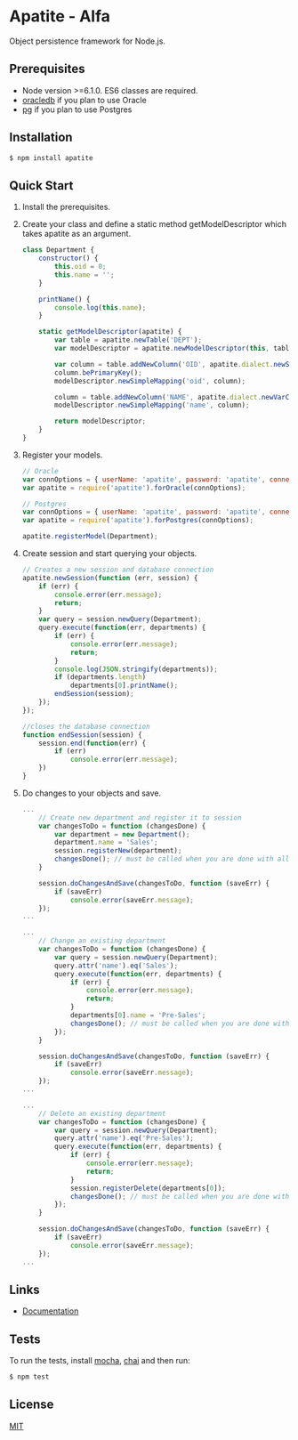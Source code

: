 ﻿# Apatite - Alfa

Object persistence framework for Node.js.

## Prerequisites

  * Node version >=6.1.0. ES6 classes are required.
  * [oracledb](https://github.com/oracle/node-oracledb) if you plan to use Oracle
  * [pg](https://github.com/brianc/node-postgres) if you plan to use Postgres

## Installation

```bash
$ npm install apatite
```

## Quick Start

1. Install the prerequisites.

2. Create your class and define a static method getModelDescriptor which takes apatite as an argument.

	```js
	class Department {
		constructor() {
			this.oid = 0;
			this.name = '';
		}

		printName() {
			console.log(this.name);
		}

		static getModelDescriptor(apatite) {
			var table = apatite.newTable('DEPT');
			var modelDescriptor = apatite.newModelDescriptor(this, table);

			var column = table.addNewColumn('OID', apatite.dialect.newSerialType());
			column.bePrimaryKey();
			modelDescriptor.newSimpleMapping('oid', column);

			column = table.addNewColumn('NAME', apatite.dialect.newVarCharType(100));
			modelDescriptor.newSimpleMapping('name', column);

			return modelDescriptor;
		}
	}
	```

3. Register your models.

	```js
	// Oracle
	var connOptions = { userName: 'apatite', password: 'apatite', connectionInfo: 'localhost/apatite' };
	var apatite = require('apatite').forOracle(connOptions);
	```

	```js
	// Postgres
	var connOptions = { userName: 'apatite', password: 'apatite', connectionInfo: 'localhost/apatite' };
	var apatite = require('apatite').forPostgres(connOptions);
	```

	```js
	apatite.registerModel(Department);
	```

4. Create session and start querying your objects.

	```js
	// Creates a new session and database connection
	apatite.newSession(function (err, session) {
		if (err) {
			console.error(err.message);
			return;
		}
		var query = session.newQuery(Department);
		query.execute(function(err, departments) {
			if (err) {
				console.error(err.message);
				return;
			}
			console.log(JSON.stringify(departments));
			if (departments.length)
				departments[0].printName();
			endSession(session);
		});
	});

	//closes the database connection
	function endSession(session) {
		session.end(function(err) {
			if (err)
				console.error(err.message);
		})
	}
	```

5. Do changes to your objects and save.

	```js
	...
		// Create new department and register it to session
		var changesToDo = function (changesDone) {
			var department = new Department();
			department.name = 'Sales';
			session.registerNew(department);
			changesDone(); // must be called when you are done with all changes
		}

		session.doChangesAndSave(changesToDo, function (saveErr) {
			if (saveErr)
				console.error(saveErr.message);
		});
	...
	```

	```js
	...
		// Change an existing department
		var changesToDo = function (changesDone) {
			var query = session.newQuery(Department);
			query.attr('name').eq('Sales');
			query.execute(function(err, departments) {
				if (err) {
					console.error(err.message);
					return;
				}
				departments[0].name = 'Pre-Sales';
				changesDone(); // must be called when you are done with all changes
			});
		}

		session.doChangesAndSave(changesToDo, function (saveErr) {
			if (saveErr)
				console.error(saveErr.message);
		});
	...
	```

	```js
	...
		// Delete an existing department
		var changesToDo = function (changesDone) {
			var query = session.newQuery(Department);
			query.attr('name').eq('Pre-Sales');
			query.execute(function(err, departments) {
				if (err) {
					console.error(err.message);
					return;
				}
				session.registerDelete(departments[0]);
				changesDone(); // must be called when you are done with all changes
			});
		}

		session.doChangesAndSave(changesToDo, function (saveErr) {
			if (saveErr)
				console.error(saveErr.message);
		});
	...
	```

## Links

  - [Documentation](https://github.com/apatitejs/doc/blob/master/doc.md)

## Tests

To run the tests, install [mocha](https://github.com/mochajs/mocha), [chai](https://github.com/chaijs/chai) and then run:

```bash
$ npm test
```

## License

  [MIT](LICENSE)